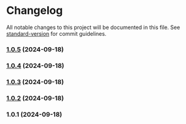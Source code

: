 # Changelog

All notable changes to this project will be documented in this file. See [standard-version](https://github.com/conventional-changelog/standard-version) for commit guidelines.

### [1.0.5](https://github.com/rramirezgit/demo.luka/compare/v1.0.4...v1.0.5) (2024-09-18)

### [1.0.4](https://github.com/rramirezgit/demo.luka/compare/v1.0.3...v1.0.4) (2024-09-18)

### [1.0.3](https://github.com/rramirezgit/demo.luka/compare/v1.0.2...v1.0.3) (2024-09-18)

### [1.0.2](https://github.com/rramirezgit/demo.luka/compare/v1.0.1...v1.0.2) (2024-09-18)

### 1.0.1 (2024-09-18)
